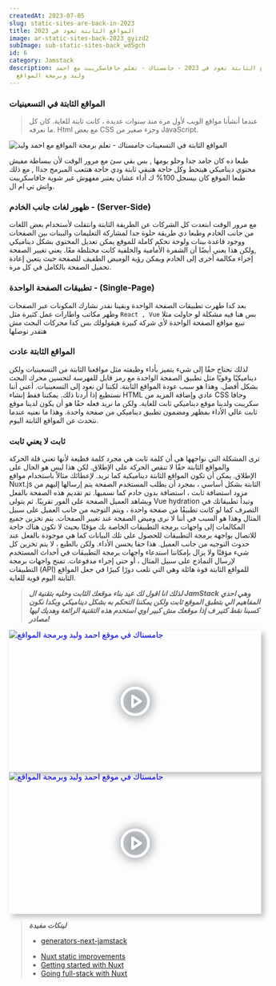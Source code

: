 ```yaml
---
createdAt: 2023-07-05
slug: static-sites-are-back-in-2023
title: المواقع الثابتة تعود في 2023
image: ar-static-sites-back-2023_gyizd2
subImage: sub-static-sites-back_wd5gch
id: 6
category: Jamstack
description: المواقع الثابتة تعود في 2023 - جامستاك - تعلم جافاسكريبت مع احمد
  وليد وبرمجة المواقع
---
```

### المواقع الثابتة في التسعينيات

> عندما أنشأنا مواقع الويب لأول مرة منذ سنوات عديدة ، كانت ثابتة للغاية. كان كل ما نعرفه. Html مع بعض CSS وجزء صغير من JavaScript.

![المواقع الثابتة في التسعينات جامستاك - تعلم برمجة المواقع مع احمد وليد](https://res.cloudinary.com/drcfigqqr/image/upload/v1688518528/Screenshot_51_vcjvrj.webp "المواقع الثابتة في التسعينات جامستاك - تعلم برمجة المواقع مع احمد وليد")

طبعا ده كان جامد جدا وحلو يومها , بس بقي سئ مع مرور الوقت لأن ببساطة مفيش محتوي ديناميكي هيتحط وكل حاجة هتبقي ثابتة ودي حاجة هتتعب المبرمج جداا , مع ذلك طبعا الموقع كان بيسجل 100% ك أداء عشان يعتبر مفهوش غير شوية جافاسكريبت واتش تي ام ال.

### ظهور لغات جانب الخادم  - (Server-Side)

مع مرور الوقت ابتعدت كل الشركات عن الطريقة الثابتة وانتقلت لأستخدام بعض اللغات من جانب الخادم وطبعا دي طريقة حلوة جدا لمشاركة التعليمات والبينات بين الصفحات ووجود قاعدة بينات ولوحة تحكم كاملة للموقع يمكن تعديل المحتوي بشكل ديناميكي ,ولكن هذا يعني أيضًا أن الشفرة الأمامية والخلفية كانت مختلطة معًا. يعني تغيير الصفحة إجراء مكالمة أخرى إلى الخادم ويمكن رؤية الوميض الطفيف للصفحة حيث يتعين إعادة تحميل الصفحة بالكامل في كل مرة.

### تطبيقات الصفحة الواحدة - (Single-Page)

ب﻿عد كدا طهرت تطبيقات الصفحة الواحدة وبقينا نقدر نشارك المكونات عبر الصفحات وظهر مكاتب واطارات عمل كثيرة مثل `React , Vue` بس هنا فيه مشكلة لو حاولت مثلا تبيع مواقع الصفحة الواحدة لأي شركة كبيرة هيقولولك بس كدا محركات البحث مش هتقدر توصلها 

### المواقع الثابتة عادت

لذلك نحتاج حقًا إلى شيء يتميز بأداء وظيفته مثل مواقعنا الثابتة من التسعينيات ولكن ديناميكيًا وقويًا مثل تطبيق الصفحة الواحدة مع رمز قابل للفهرسة لتحسين محرك البحث بشكل أفضل. وهذا هو سبب عودة المواقع الثابتة. لكننا لن نعود إلى التسعينيات. أعني أننا نستطيع إذا أردنا ذلك. يمكننا فقط إنشاء HTML عادي وإضافة المزيد من CSS وجافا سكريبت ولدينا موقع ديناميكي ثابت للغاية. ولكن ما نريد فعله حقًا هو أن يكون لدينا موقع ثابت عالي الأداء بمظهر ومضمون تطبيق ديناميكي من صفحة واحدة. وهذا ما نعنيه عندما نتحدث عن المواقع الثابتة اليوم.

### ثابت لا يعني ثابت

ترى المشكلة التي نواجهها هي أن كلمة ثابت هي مجرد كلمة فظيعة لأنها تعني قلة الحركة والمواقع الثابتة حقًا لا تنقص الحركة على الإطلاق. لكن هذا ليس هو الحال على الإطلاق. يمكن أن تكون المواقع الثابتة ديناميكية كما تريد. لإعطائك مثالاً باستخدام مواقع Nuxt.js الثابتة بشكل أساسي ، بمجرد أن يطلب المستخدم الصفحة يتم إرسالها إليهم من مزود استضافة ثابت ، استضافة بدون خادم كما نسميها. تم تقديم هذه الصفحة بالفعل ويشاهد العميل الصفحة على الفور تقريبًا. ثم يتولى Vue hydration وتبدأ تطبيقاتك في التصرف كما لو كانت تطبيقًا من صفحة واحدة ، ويتم التوجيه من جانب العميل على سبيل المثال وهذا هو السبب في أننا لا نرى وميض الصفحة عند تغيير الصفحات. يتم تخزين جميع المكالمات إلى واجهات برمجة التطبيقات الخاصة بك مؤقتًا بحيث لا تكون هناك حاجة للاتصال بواجهة برمجة التطبيقات للحصول على تلك البيانات كما هي موجودة بالفعل عند حدوث التوجيه من جانب العميل. هذا حقا يحسن الأداء. ولكن بالطبع ، لا يتم تخزين كل شيء مؤقتًا ولا يزال بإمكاننا استدعاء واجهات برمجة التطبيقات في أحداث المستخدم لإرسال النماذج على سبيل المثال ، أو حتى إجراء مدفوعات. تمنح واجهات برمجة التطبيقات (API) للمواقع الثابتة قوة هائلة وهي التي تلعب دورًا كبيرًا في جعل المواقع الثابتة اليوم قوية للغاية.

> ***ل﻿ذلك انا اقول لك عيد بناء موقعك الثابت وخليه بتقنية ال JamStack وهي احدي المفاهيم الي بتطبق الموقع ثابت ولكن يمكننا التحكم به بشكل ديناميكي وبكدا نكون كسبنا نقط كتير ف إذا موقعك مش كبير اوي استخدم هذه التقنية الرائعة وهديك ليها مصادر!***

<div style="width:100%;max-width:800px;box-shadow:6px 6px 10px hsl(206.5,0%,75%)"><div style="position:relative;padding-bottom:56.15%;height:0;overflow:hidden"><iframe style="position:absolute;top:0;left:0;width:100%;height:100%;border:0" loading="lazy" srcdoc="<style>* {padding: 0;margin: 0;overflow: hidden;}body, html {height: 100%;}img, svg {position: absolute;width:100%;top: 0;bottom: 0;margin: auto;}svg {filter: drop-shadow(1px 1px 10px hsl(206.5, 70.7%, 8%));transition: all 250ms ease-in-out;}body:hover svg {filter: drop-shadow(1px 1px 10px hsl(206.5, 0%, 10%));transform: scale(1.2);}</style><a href='https://www.youtube.com/embed/4wD00RT6d-g?autoplay=1'><img src='https://img.youtube.com/vi/4wD00RT6d-g/hqdefault.jpg' alt='جامستاك في موقع احمد وليد وبرمجة المواقع'>
<svg xmlns='http://www.w3.org/2000/svg' width='64' height='64' viewBox='0 0 24 24' fill='none' stroke='#ffffff' stroke-width='2' stroke-linecap='round' stroke-linejoin='round' class='feather feather-play-circle'><circle cx='12' cy='12' r='10'></circle><polygon points='10 8 16 12 10 16 10 8'></polygon></svg></a>" src="https://www.youtube.com/embed/4wD00RT6d-g" title="جامستاك في موقع احمد وليد وبرمجة المواقع" frameborder="0" allow="accelerometer; autoplay; clipboard-write; encrypted-media; gyroscope; picture-in-picture" allowfullscreen></iframe></div></div>



<div style="width:100%;max-width:800px;box-shadow:6px 6px 10px hsl(206.5,0%,75%)"><div style="position:relative;padding-bottom:56.15%;height:0;overflow:hidden"><iframe style="position:absolute;top:0;left:0;width:100%;height:100%;border:0" loading="lazy" srcdoc="<style>* {padding: 0;margin: 0;overflow: hidden;}body, html {height: 100%;}img, svg {position: absolute;width:100%;top: 0;bottom: 0;margin: auto;}svg {filter: drop-shadow(1px 1px 10px hsl(206.5, 70.7%, 8%));transition: all 250ms ease-in-out;}body:hover svg {filter: drop-shadow(1px 1px 10px hsl(206.5, 0%, 10%));transform: scale(1.2);}</style><a href='https://www.youtube.com/embed/LDkoWDYm3PI?autoplay=1'><img src='https://img.youtube.com/vi/LDkoWDYm3PI/hqdefault.jpg' alt='جامستاك في موقع احمد وليد وبرمجة المواقع'>
<svg xmlns='http://www.w3.org/2000/svg' width='64' height='64' viewBox='0 0 24 24' fill='none' stroke='#ffffff' stroke-width='2' stroke-linecap='round' stroke-linejoin='round' class='feather feather-play-circle'><circle cx='12' cy='12' r='10'></circle><polygon points='10 8 16 12 10 16 10 8'></polygon></svg></a>" src="https://www.youtube.com/embed/LDkoWDYm3PI" title="جامستاك في موقع احمد وليد وبرمجة المواقع" frameborder="0" allow="accelerometer; autoplay; clipboard-write; encrypted-media; gyroscope; picture-in-picture" allowfullscreen></iframe></div></div>



> ***لينكات مفيدة***
>
> * [generators-next-jamstack](https://jamstack.org/generators/next/)﻿
>
> <!---->
>
> * [Nuxt static improvements](https://nuxtjs.org/blog/nuxt-static-improvements)
> * [Getting started with Nuxt](https://nuxtjs.org/guides/get-started/installation)
> * [Going full-stack with Nuxt](https://nuxtjs.org/blog/going-full-static)
